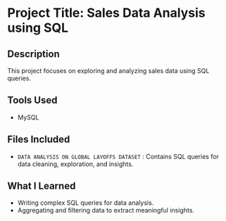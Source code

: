 # Project Title: Sales Data Analysis using SQL

## Description
This project focuses on exploring and analyzing sales data using SQL queries.

## Tools Used
- MySQL

## Files Included
- `DATA ANALYSIS ON GLOBAL LAYOFFS DATASET` : Contains SQL queries for data cleaning, exploration, and insights.

## What I Learned
- Writing complex SQL queries for data analysis.
- Aggregating and filtering data to extract meaningful insights.
